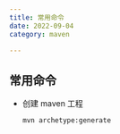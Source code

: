 ```yaml
---
title: 常用命令
date: 2022-09-04
category: maven

---
```


## 常用命令

* 创建 maven 工程

  `mvn archetype:generate`

